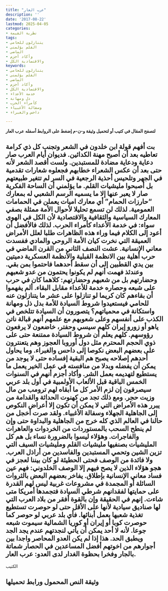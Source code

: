 ```yaml
---
title: "عرب العار"
description: ''
date: '2017-08-22'
lastmod: 2025-04-05
categories:
- نظرية القيمة
tags:
- يتنازلون للحامي
- القلم يؤلمني
- الماضي
- وأكاد أجزم
- والاقتصادية الكل
keywords:
- يتنازلون للحامي
- القلم يؤلمني
- الماضي
- وأكاد أجزم
- والاقتصادية الكل
- خدمة الأعداء
- ذل ومهانة
- كأمراء الحرب
- وسفالة الأغبياء
- داحس والغبراء

---
```

**لتصفح المقال في كتيب أو لتحميل وثيقة و-ن-م إضغط على الروابط أسفله** **عرب العار**

## **بت أفهم قولة ابن خلدون في الشعر وتجنب كل ذي كرامة تعاطيه بعد أن أصبح مهنة الكدائين. فديوان أيام العرب صار دعاية ودعاية مضادة للمستبدين. ولست أقصد الشعر لأنه حتى بعد أن عكس الشعراء خطابهم فجعلوه شعارات تقدمية في الجهر وتلحيس أحذية الرجعية في السر لم تتغير طبيعتهم بل أصبحوا مليشيات القلم. ما يؤلمني أن الساحة الفكرية صار لا يعبر عنها إلا ما يسميه الرسم الشعبي له بمعارك “حارزات الحمام” أي معارك اميات يعملن في الحمامات العمومية. لذلك لن تسمع تحليلا لأحوال الأمة ممثلة بصفي المعارك السياسية والثقافية والاقتصادية لأن الكل في الهوى سواء: في خدمة الأعداء كأمراء الحرب. لذلك فالأفضل أن أعود إلى الكلام فيما وراء هذه الظاهرات طلبا لعلل الأمراض العميقة التي نخرت كيان الأمة الروحي والمادي ففسدت معاني الإنسانية. عشت النصف الثاني من القرن الماضي في حرب أهلية بين الانظمة القبلية والأنظمة العسكرية دميتين بين يدي القطبين إلى أن سقط أحدهما فاحتموا بمن بقي. وعندئذ فهمت أنهم لم يكونوا يحتمون من عدو شعبهم وحضارتهم بل من شعبهم وحضارتهم: كلاهما كان في حرب على شبعه وحصاره خدمة للأعداء مقابل البقاء. ألم يفهموا أن بقاءهم كان كريما لو تنازلوا على عشر ما يتنازلون عنه للحامي فيستعيدوا شروط السيادة للأمة بدل ذل ومهانة واستكانة في محمياتهم؟ يتصورون أن السيادة تتلخص في الكذب على أنفسهم وعلى شعوبهم مع علمهم أنهم قبالة ناتن ياهو أو زورو إيران كلهم سيسي وحفتر، خاضعون لا يرفعون رؤوسهم. كلهم يعلم أن شروط السيادة ممتنعة حتى على ذوي الحجم المحترم مثل دول أوروبا العجوز وهم يتعنترون على بعضهم البعض نكوصا إلى داحس والغبراء. وما يحاول أحدهم إصلاحه يصبح هم البقية إفساده حتى لا يوجد من يمكن أن يفضله وبدلا من منافسته في عمل الخير يعمل ما يستطيع لتهديمه بعمل الشر. وأكاد أجزم أنهم في السنوات الخمس الباقية قبل الألعاب الأولمبية في أول بلد عربي سيصرفون إن لزم الأمر كل ما أبقاه لهم ترومب من مال وزيت حجر. ومع ذلك تجد من كهنوت الحداثة والقدامة من يبرر هذه الأمراض التي لا يمكن أن تكون إلا أعراض النكوص إلى الجاهلية الجهلاء وسفالة الأغبياء. ولقد صرت أخجل من حالنا في العالم الذي كله خرج من الجاهلية والبداوة حتى وإن لم ينطح السحب بالمستوردات من الخردوات والعاهرات والفاجرات. وهؤلاء ليسوا بالضرورة نساء بل هم كل المليشيات بصنفيها مليشيات القلم ومليشيات السيف التي تزين الشين وتحمي المستبدين والفاسدين من أراذل العرب. ولا فائدة من الوصف فحتى الحطيئة لو كان بيننا لعجز في هجو هؤلاء الذين لا يصح فيهم إلا الوصف الخلدوني: فهم عين فساد معاني الإنسانية بإطلاق. يفاخر بعضهم البعض بالثروات السائلة أو المجمدة في مشروعات غربية ليس لهم القدرة على حمايتها لفقدانهم شرطي السيادة فتجمدها أمريكا متى شاءت. إنهم في الحقيقة وإن بالقوة أفقر من بلاد العرب التي لها صناديق سيادية لأنها على الأقل حتى لو حوصرت تستطيع تغذية شعبها بعمل أبنائها. فأي بلد عربي لو حوصر كما حوصرت كوبا أو إيران أو كوريا الشمالية سيموت شبعه جوعا. لأنه لا أحد يمكن أن يأتي لنجدتهم عندم يجد الجد ويطبق الحد. هذا إذا لم يكن العدو المحاصر واجدا بين أجوارهم من اخوتهم أفضل المساعدين في الحصار شماتة بالجار وفخرا بحظوة الغدار لدى العدو: عرب العار.**

الكتيب

## وثيقة النص المحمول ورابط تحميلها

###

